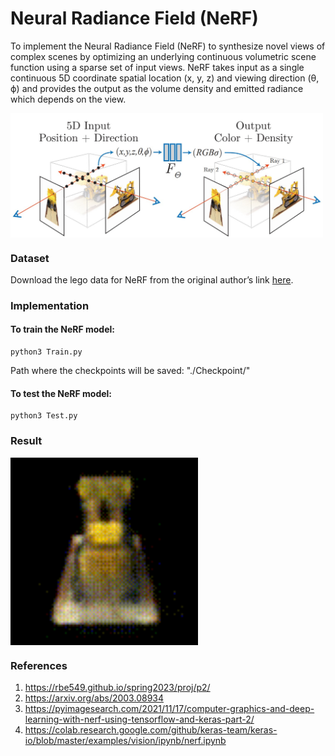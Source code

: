 # Neural Radiance Field (NeRF)

To implement the Neural Radiance Field (NeRF) to synthesize novel views of complex scenes by optimizing an underlying continuous volumetric scene function using a sparse set of input views. NeRF takes input as a single continuous 5D coordinate spatial location (x, y, z) and viewing direction (θ, ϕ) and provides the output as the volume density and emitted radiance which depends on the view. 

<img src="Assets/NeRF.jpg"  align="center" alt="Undistorted" width="500"/>

### Dataset
Download the lego data for NeRF from the original author’s link [here](https://drive.google.com/drive/folders/1lrDkQanWtTznf48FCaW5lX9ToRdNDF1a).
### Implementation

#### To train the NeRF model:
```
python3 Train.py
```
Path where the checkpoints will be saved: "./Checkpoint/"

#### To test the NeRF model:
```
python3 Test.py
```

### Result
<img src="NeRF.gif"  align="center" alt="Undistorted" width="300"/>

### References
1. https://rbe549.github.io/spring2023/proj/p2/
2. https://arxiv.org/abs/2003.08934
3. https://pyimagesearch.com/2021/11/17/computer-graphics-and-deep-learning-with-nerf-using-tensorflow-and-keras-part-2/
4. https://colab.research.google.com/github/keras-team/keras-io/blob/master/examples/vision/ipynb/nerf.ipynb
